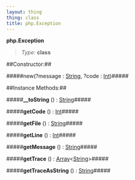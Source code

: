 ```yaml
---
layout: thing
thing: class
title: php.Exception
---
```

**php.Exception**



> *Type:* **class**



##Constructor:##

#####new(?message : <a href="../String.html" class="type">String</a>, ?code : <a href="../Int.html" class="type">Int</a>)#####



##Instance Methods:##


#####**__toString** () : <a href="../String.html" class="type">String</a>#####




#####**getCode** () : <a href="../Int.html" class="type">Int</a>#####




#####**getFile** () : <a href="../String.html" class="type">String</a>#####




#####**getLine** () : <a href="../Int.html" class="type">Int</a>#####




#####**getMessage** () : <a href="../String.html" class="type">String</a>#####




#####**getTrace** () : <a href="../Array.html" class="type">Array</a>&lt;<a href="../String.html" class="type">String</a>&gt;#####




#####**getTraceAsString** () : <a href="../String.html" class="type">String</a>#####




